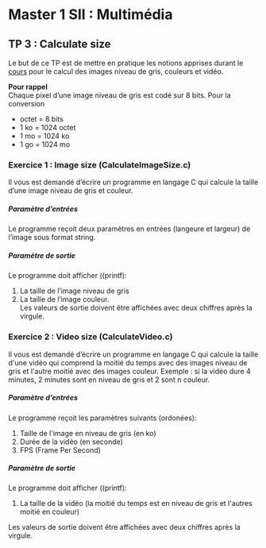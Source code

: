 # Master 1 SII : Multimédia

## TP 3 : Calculate size
Le but de ce TP est de mettre en pratique les notions apprises durant le [cours](https://canvas.instructure.com/courses/4077355/files/164844328?module_item_id=59396783) pour le calcul des images niveau de gris, couleurs et vidéo.


**Pour rappel**  
Chaque pixel d’une image niveau de gris est codé sur 8 bits.
Pour la conversion  
  
* octet = 8 bits  
* 1 ko = 1024 octet  
* 1 mo = 1024 ko  
* 1 go = 1024 mo  

### Exercice 1 : Image size (CalculateImageSize.c)

Il vous est demandé d’écrire un programme en langage C qui calcule la taille d’une image niveau de gris et couleur.

##### Paramètre d’entrées
Le programme reçoit deux paramètres en entrées (langeure et largeur) de l’image sous format string.

##### Paramètre de sortie
Le programme doit afficher ((printf):  
1. La taille de l’image niveau de gris  
2. La taille de l’image couleur.  
Les valeurs de sortie doivent être affichées avec deux chiffres après la virgule.
  
  
### Exercice 2 : Video size (CalculateVideo.c)
  
Il vous est demandé d’écrire un programme en langage C qui calcule la taille d'une vidéo qui comprend la moitié du temps avec des images niveau de gris et l'autre moitié avec des images  couleur. Exemple : si la vidéo dure 4 minutes, 2 minutes sont en niveau de gris et 2 sont n couleur.  
  
##### Paramètre d’entrées
Le programme reçoit les paramètres suivants (ordonées):  
1. Taille de l'image en niveau de gris (en ko)  
2. Durée de la vidéo (en seconde)  
3. FPS (Frame Per Second)  
  
##### Paramètre de sortie
Le programme doit afficher ((printf):  
1. La taille de la vidéo (la moitié du temps est en niveau de gris et l'autres moitié en couleur)  
  
Les valeurs de sortie doivent être affichées avec deux chiffres après la virgule.
